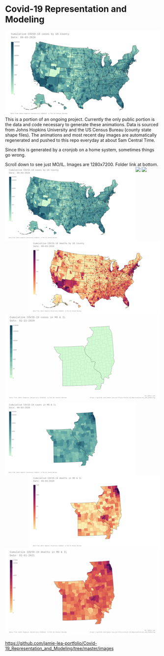 # Covid-19 Representation and Modeling
<img align="right" width="500" src=images/jh-log_cum_cases-USA_most_recent_day.png>This is a portion of an ongoing project.  Currently the only public portion is the data and code necessary to generate these animations.  Data is sourced from Johns Hopkins University and the US Census Bureau (county state shape files).  The animations and most recent day images are automatically regenerated and pushed to this repo everyday at about 5am Central Time.

Since this is generated by a cronjob on a home system, sometimes things go wrong.

Scroll down to see just MO/IL.  Images are 1280x7200.  Folder link at bottom.
<img src=images/jh-log_cum_cases-USA_anim.gif>
<img align="left" width="425" src=images/jh-log_cum_cases-USA_most_recent_day.png>
<img align="right" width="425" src=images/jh-log_cum_deaths-USA_most_recent_day.png>
<img src=images/jh-log_cum_deaths-USA_anim.gif>

<img src=images/jh-log_cum_cases-MO_IL_anim.gif>
<img align="left" width="425" src=images/jh-log_cum_cases-MO_IL_most_recent_day.png>
<img align="right" width="425" src=images/jh-log_cum_deaths-MO_IL_most_recent_day.png>
<img src=images/jh-log_cum_deaths-MO_IL_anim.gif>


https://github.com/jamie-lea-portfolio/Covid-19_Representation_and_Modeling/tree/master/images
